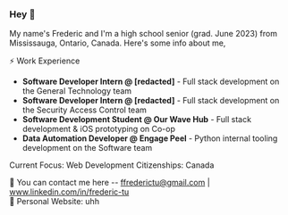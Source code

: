 ### Hey 👋

My name's Frederic and I'm a high school senior (grad. June 2023) from Mississauga, Ontario, Canada. Here's some info about me,

⚡ Work Experience <br />
-   **Software Developer Intern @ [redacted]** - Full stack development on the General Technology team
-   **Software Developer Intern @ [redacted]** - Full stack development on the Security Access Control team
-   **Software Development Student @ Our Wave Hub** - Full stack development & iOS prototyping on Co-op
-   **Data Automation Developer  @ Engage Peel** - Python internal tooling development on the Software team


Current Focus: Web Development
Citizenships: Canada


💬 You can contact me here -- ffrederictu@gmail.com | www.linkedin.com/in/frederic-tu
<br />
💬 Personal Website: uhh




<!--
Here are some ideas to get you started:

- 🔭 I’m currently working on ...
- 🌱 I’m currently learning ...
- 👯 I’m looking to collaborate on ...
- 🤔 I’m looking for help with ...
- 💬 Ask me about ...
- 📫 How to reach me: ...
- 😄 Pronouns: ...
- ⚡ Fun fact: ...
-->
